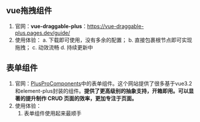 ## vue拖拽组件
1. 官网：**vue-draggable-plus**：https://vue-draggable-plus.pages.dev/guide/
2. 使用体验：
		a. 下载即可使用，没有多余的配置；
		b. 直接包裹根节点即可实现拖拽；
		c. 动效流畅
		d. 持续更新中

## 表单组件
1. 官网：[PlusProComponents](https://plus-pro-components.com/)中的表单组件。这个网站提供了很多基于vue3.2和element-plus封装的组件。**提供了更高级别的抽象支持，开箱即用。可以显著的提升制作 CRUD 页面的效率，更加专注于页面。**
2. 使用体验：
	1. 表单组件使用起来最顺手